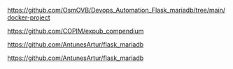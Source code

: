 https://github.com/OsmOVB/Devops_Automation_Flask_mariadb/tree/main/docker-project

https://github.com/COPIM/expub_compendium

https://github.com/AntunesArtur/flask_mariadb

https://github.com/AntunesArtur/flask_mariadb